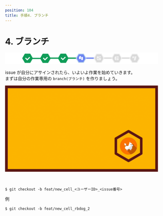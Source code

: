 ```yaml
---
position: 104
title: 手順4. ブランチ
---
```


# 4. ブランチ

![image](/tutorial/stepper-4.png)

issue が自分にアサインされたら、いよいよ作業を始めていきます。  
まずは自分の作業専用の `branch(ブランチ)` を作りましょう。

![gif](/tutorial/eye-branch.gif)

<br />

```
$ git checkout -b feat/new_cell_<ユーザーID>_<issue番号>
```

例

```
$ git checkout -b feat/new_cell_rbdog_2
```
